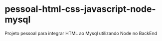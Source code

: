 # pessoal-html-css-javascript-node-mysql
Projeto pessoal para integrar HTML ao Mysql utilizando Node no BackEnd
